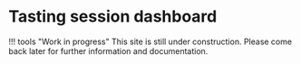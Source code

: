 # Tasting session dashboard

!!! tools "Work in progress"
    This site is still under construction. Please come back later for further
    information and documentation.
